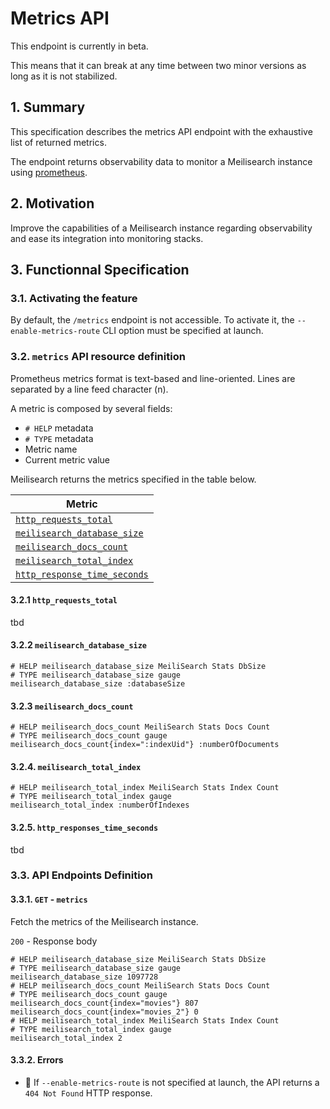 # Metrics API

This endpoint is currently in beta.

This means that it can break at any time between two minor versions as long as it is not stabilized.

## 1. Summary

This specification describes the metrics API endpoint with the exhaustive list of returned metrics.

The endpoint returns observability data to monitor a Meilisearch instance using [prometheus](https://prometheus.io/).

## 2. Motivation

Improve the capabilities of a Meilisearch instance regarding observability and ease its integration into monitoring stacks.

## 3. Functionnal Specification

### 3.1. Activating the feature

By default, the `/metrics` endpoint is not accessible. To activate it, the `--enable-metrics-route` CLI option must be specified at launch.

### 3.2. `metrics` API resource definition

Prometheus metrics format is text-based and line-oriented. Lines are separated by a line feed character (n).

A metric is composed by several fields:

- `# HELP` metadata
- `# TYPE` metadata
- Metric name
- Current metric value

Meilisearch returns the metrics specified in the table below.

| Metric                                                         |
|----------------------------------------------------------------|
| [`http_requests_total`](#321-http_requests_total)              |
| [`meilisearch_database_size`](#322-meilisearch_database_size)  |
| [`meilisearch_docs_count`](#323-meilisearch_docs_count)        |
| [`meilisearch_total_index`](#324-meilisearch_total_index)      |
| [`http_response_time_seconds`](#325-http_response_time_seconds)|

#### 3.2.1 `http_requests_total`
tbd

#### 3.2.2 `meilisearch_database_size`

```
# HELP meilisearch_database_size MeiliSearch Stats DbSize
# TYPE meilisearch_database_size gauge
meilisearch_database_size :databaseSize
```

#### 3.2.3 `meilisearch_docs_count`

```
# HELP meilisearch_docs_count MeiliSearch Stats Docs Count
# TYPE meilisearch_docs_count gauge
meilisearch_docs_count{index=":indexUid"} :numberOfDocuments
```

#### 3.2.4. `meilisearch_total_index`

```
# HELP meilisearch_total_index MeiliSearch Stats Index Count
# TYPE meilisearch_total_index gauge
meilisearch_total_index :numberOfIndexes
````

#### 3.2.5. `http_responses_time_seconds`

tbd

### 3.3. API Endpoints Definition

#### 3.3.1. `GET` - `metrics`

Fetch the metrics of the Meilisearch instance.

`200` - Response body

```
# HELP meilisearch_database_size MeiliSearch Stats DbSize
# TYPE meilisearch_database_size gauge
meilisearch_database_size 1097728
# HELP meilisearch_docs_count MeiliSearch Stats Docs Count
# TYPE meilisearch_docs_count gauge
meilisearch_docs_count{index="movies"} 807
meilisearch_docs_count{index="movies_2"} 0
# HELP meilisearch_total_index MeiliSearch Stats Index Count
# TYPE meilisearch_total_index gauge
meilisearch_total_index 2
```

#### 3.3.2. Errors

- 🔴 If `--enable-metrics-route` is not specified at launch, the API returns a `404 Not Found` HTTP response.